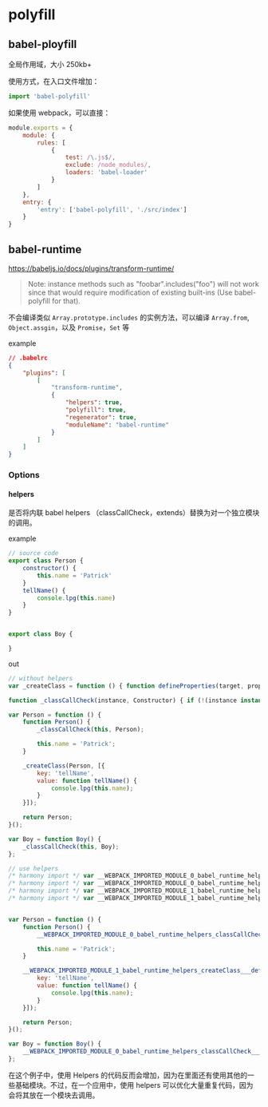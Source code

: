# polyfill

## babel-ployfill

全局作用域，大小 250kb+

使用方式，在入口文件增加：

```js
import 'babel-polyfill'
```

如果使用 webpack，可以直接：

```js
module.exports = {
    module: {
        rules: [
            {
                test: /\.js$/,
                exclude: /node_modules/,
                loaders: 'babel-loader'
            }
        ]
    },
    entry: {
        'entry': ['babel-polyfill', './src/index']
    }
}
```

## babel-runtime

https://babeljs.io/docs/plugins/transform-runtime/

> Note: instance methods such as "foobar".includes("foo") will not work since that would require modification of existing built-ins (Use babel-polyfill for that).

不会编译类似 `Array.prototype.includes` 的实例方法，可以编译 `Array.from`, `Object.assgin`，以及 `Promise`，`Set` 等

example

```json
// .babelrc
{
    "plugins": [
        [
            "transform-runtime",
            {
                "helpers": true,
                "polyfill": true,
                "regenerator": true,
                "moduleName": "babel-runtime"
            }
        ]
    ]
}
```

### Options

#### helpers

是否将内联 babel helpers （classCallCheck，extends）替换为对一个独立模块的调用。

example

```js
// source code
export class Person {
    constructor() {
        this.name = 'Patrick'
    }
    tellName() {
        console.lpg(this.name)
    }
}


export class Boy {

}
```

out

```js
// without helpers
var _createClass = function () { function defineProperties(target, props) { for (var i = 0; i < props.length; i++) { var descriptor = props[i]; descriptor.enumerable = descriptor.enumerable || false; descriptor.configurable = true; if ("value" in descriptor) descriptor.writable = true; Object.defineProperty(target, descriptor.key, descriptor); } } return function (Constructor, protoProps, staticProps) { if (protoProps) defineProperties(Constructor.prototype, protoProps); if (staticProps) defineProperties(Constructor, staticProps); return Constructor; }; }();

function _classCallCheck(instance, Constructor) { if (!(instance instanceof Constructor)) { throw new TypeError("Cannot call a class as a function"); } }

var Person = function () {
    function Person() {
        _classCallCheck(this, Person);

        this.name = 'Patrick';
    }

    _createClass(Person, [{
        key: 'tellName',
        value: function tellName() {
            console.lpg(this.name);
        }
    }]);

    return Person;
}();

var Boy = function Boy() {
    _classCallCheck(this, Boy);
};
```

```js
// use helpers
/* harmony import */ var __WEBPACK_IMPORTED_MODULE_0_babel_runtime_helpers_classCallCheck__ = __webpack_require__(433);
/* harmony import */ var __WEBPACK_IMPORTED_MODULE_0_babel_runtime_helpers_classCallCheck___default = __webpack_require__.n(__WEBPACK_IMPORTED_MODULE_0_babel_runtime_helpers_classCallCheck__);
/* harmony import */ var __WEBPACK_IMPORTED_MODULE_1_babel_runtime_helpers_createClass__ = __webpack_require__(434);
/* harmony import */ var __WEBPACK_IMPORTED_MODULE_1_babel_runtime_helpers_createClass___default = __webpack_require__.n(__WEBPACK_IMPORTED_MODULE_1_babel_runtime_helpers_createClass__);


var Person = function () {
    function Person() {
        __WEBPACK_IMPORTED_MODULE_0_babel_runtime_helpers_classCallCheck___default()(this, Person);

        this.name = 'Patrick';
    }

    __WEBPACK_IMPORTED_MODULE_1_babel_runtime_helpers_createClass___default()(Person, [{
        key: 'tellName',
        value: function tellName() {
            console.lpg(this.name);
        }
    }]);

    return Person;
}();

var Boy = function Boy() {
    __WEBPACK_IMPORTED_MODULE_0_babel_runtime_helpers_classCallCheck___default()(this, Boy);
};
```

在这个例子中，使用 Helpers 的代码反而会增加，因为在里面还有使用其他的一些基础模块。不过，在一个应用中，使用 helpers 可以优化大量重复代码，因为会将其放在一个模块去调用。
